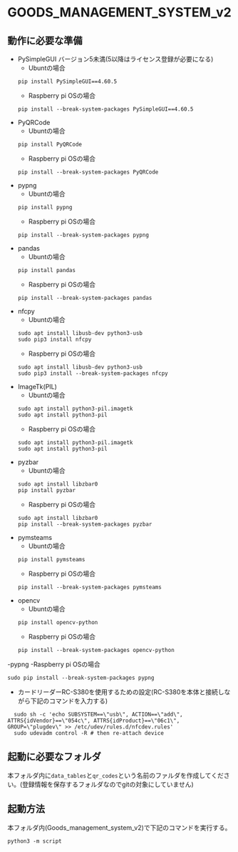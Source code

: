# GOODS_MANAGEMENT_SYSTEM_v2
## 動作に必要な準備
- PySimpleGUI バージョン5未満(5以降はライセンス登録が必要になる)
  - Ubuntの場合
  ```
  pip install PySimpleGUI==4.60.5
  ```
  - Raspberry pi OSの場合
  ```
  pip install --break-system-packages PySimpleGUI==4.60.5
  ```
- PyQRCode
  - Ubuntの場合
  ```
  pip install PyQRCode
  ```
  -  Raspberry pi OSの場合
  ```
  pip install --break-system-packages PyQRCode
  ```
- pypng
  - Ubuntの場合
  ```
  pip install pypng
  ```
  -  Raspberry pi OSの場合
  ```
  pip install --break-system-packages pypng
  ```
- pandas
  - Ubuntの場合
  ```
  pip install pandas
  ```
  -  Raspberry pi OSの場合
  ```
  pip install --break-system-packages pandas
  ```
- nfcpy
  - Ubuntの場合
  ```
  sudo apt install libusb-dev python3-usb
  sudo pip3 install nfcpy
  ```
  -  Raspberry pi OSの場合
  ```
  sudo apt install libusb-dev python3-usb
  sudo pip3 install --break-system-packages nfcpy
  ```
- ImageTk(PIL)
  - Ubuntの場合
  ```
  sudo apt install python3-pil.imagetk
  sudo apt install python3-pil
  ```
  -  Raspberry pi OSの場合
  ```
  sudo apt install python3-pil.imagetk
  sudo apt install python3-pil
  ```
- pyzbar
  - Ubuntの場合
  ```
  sudo apt install libzbar0
  pip install pyzbar
  ```
  -  Raspberry pi OSの場合
  ```
  sudo apt install libzbar0
  pip install --break-system-packages pyzbar
  ```
- pymsteams
  - Ubuntの場合
  ```
  pip install pymsteams
  ```
  -  Raspberry pi OSの場合
  ```
  pip install --break-system-packages pymsteams
  ```
- opencv
  - Ubuntの場合
  ```
  pip install opencv-python
  ```
  -  Raspberry pi OSの場合 
  ```
  pip install --break-system-packages opencv-python
  ```
-pypng
  -Raspberry pi  OSの場合 
  ```
  sudo pip install --break-system-packages pypng
  ```
- カードリーダーRC-S380を使用するための設定(RC-S380を本体と接続しながら下記のコマンドを入力する)
```
  sudo sh -c 'echo SUBSYSTEM==\"usb\", ACTION==\"add\", ATTRS{idVendor}==\"054c\", ATTRS{idProduct}==\"06c1\", GROUP=\"plugdev\" >> /etc/udev/rules.d/nfcdev.rules'
  sudo udevadm control -R # then re-attach device
```
## 起動に必要なフォルダ
本フォルダ内に`data_tables`と`qr_codes`という名前のファルダを作成してください。(登録情報を保存するフォルダなのでgitの対象にしていません)
## 起動方法
本フォルダ内(Goods_management_system_v2)で下記のコマンドを実行する。
```
python3 -m script
```

